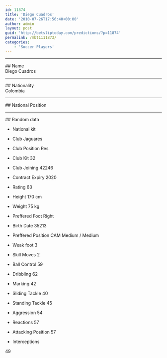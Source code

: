 ```yaml
---
id: 11874
title: 'Diego Cuadros'
date: '2010-07-26T17:56:40+00:00'
author: admin
layout: post
guid: 'http://betsliptoday.com/predictions/?p=11874'
permalink: /mbt1111873/
categories:
    - 'Soccer Players'
---
```


- - - - - -

\## Name  
 Diego Cuadros

- - - - - -

\## Nationality  
 Colombia

- - - - - -

\## National Position

- - - - - -

\## Random data

- National kit
- Club
 Jaguares

- Club Position
 Res

- Club Kit
 32

- Club Joining
 42246

- Contract Expiry
 2020

- Rating
 63

- Height
 170 cm

- Weight
 75 kg

- Preffered Foot
 Right

- Birth Date
 35213

- Preffered Position
 CAM Medium / Medium

- Weak foot
 3

- Skill Moves
 2

- Ball Control
 59

- Dribbling
 62

- Marking
 42

- Sliding Tackle
 40

- Standing Tackle
 45

- Aggression
 54

- Reactions
 57

- Attacking Position
 57

- Interceptions

 49